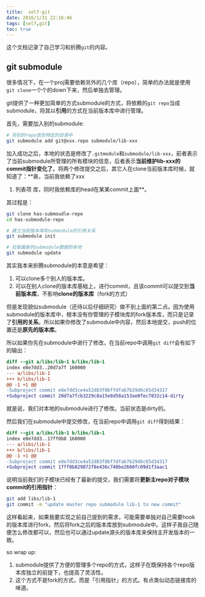```yaml
---
title:  self-git
date: 2016/1/31 22:16:46
tags: [self,git]
toc: true
---
```


这个文档记录了自己学习和折腾`git`的内容。

<!--more-->

## git submodule

很多情况下，在一个proj需要依赖另外的几个库（repo），简单的办法就是使用`git clone`一个个的down下来，然后单独去管理。

git提供了一种更加简单的方式submodule的方式，将依赖的`git repo`当成submodule，将其以**引用**的方式在当前版本库中进行管理。

首先，需要加入别的submodule:

```bash
# 将别的repo放到特定的目录中
git submodule add git@xxx.repo submodule/lib-xxx
```

加入成功之后，本地的状态是修改了`.gitmodule`和`submodule/lib-xxx`，前者表示了当前submodule所管理的所有模块的信息，后者表示**当前维护lib-xxx的commit指针变化了**。将两个修改提交之后，其它人在clone当前版本库时候，就知道了：**奥，当前我依赖了xxx

 1. 列表项
库，同时我依赖库的head在某某commit上面**。

其过程是：

```bash
git clone has-submoudle-repo
cd has-submodule-repo

# 建立当前版本库和submodule的引用关系
git submodule init

# 拉取最新的submodule数据到本地
git submodule update
```

其实我本来折腾submodule的本意是希望：

1. 可以clone多个别人的版本库。
2. 可以在别人clone的版本库基础上，进行commit，且该commit可以提交到**当前版本库**，不影响**clone的版本库**（fork的方式）

但是发现貌似submodule（还待以后仔细研究）做不到上面的第二点。因为使用submodule的版本库中，根本没有你管理的子模块库的fork版本库，而只是记录了**引用的关系**。所以如果你修改了submodule中内容，然后本地提交，push的位置还是**原先的版本库**。

所以如果你先在submodule中进行了修改，在当前repo中调用`git diff`会有如下的输出：

```diff
diff --git a/libs/lib-1 b/libs/lib-1
index e8e7dd3..20d7a7f 160000
--- a/libs/lib-1
+++ b/libs/lib-1
@@ -1 +1 @@
-Subproject commit e8e7dd3ce4a52d83f8bffdfab7b29d6c65d34317
+Subproject commit 20d7a7fcb3229c8a15e8d58a153ae0fec7832c14-dirty
```
就是说，我们对本地的submodule进行了修改。当前状态是dirty的。

然后我们在submodule中提交修改，在当前repo中调用`git diff`得到结果：

```diff
diff --git a/libs/lib-1 b/libs/lib-1
index e8e7dd3..17ff0b8 160000
--- a/libs/lib-1
+++ b/libs/lib-1
@@ -1 +1 @@
-Subproject commit e8e7dd3ce4a52d83f8bffdfab7b29d6c65d34317
+Subproject commit 17ff0b829872f8e436c740be2660fc09d1f3aac1
```

说明当前我们的子模块已经有了最新的提交，我们需要将**更新主repo对子模块commit的引用指针**：

```bash
git add libs/lib-1
git commit -m "update master repo submodule lib-1 to new commit"
```

这样看起来，如果我要实现之前自己提到的需求，可能需要单独对自己需要hook的版本库进行fork，然后将fork之后的版本库放到submodule中。这样子我自己随便怎么修改都可以，然后也可以通过update源头的版本库来保持主开发版本的一致。

so wrap up:

1. submodule提供了方便的管理多个repo的方式，这样子在既保持各个repo版本库独立的前提下，也提高了灵活性。
2. 这个方式不是fork的方式，而是「引用指针」的方式。有点类似动态链接库的味道。
